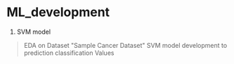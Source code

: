# ML_development
1) SVM model
> EDA on Dataset "Sample Cancer Dataset"
> SVM model development to prediction classification Values 
